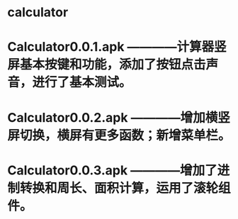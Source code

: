 # calculator
# Calculator0.0.1.apk    ————计算器竖屏基本按键和功能，添加了按钮点击声音，进行了基本测试。
# Calculator0.0.2.apk    ————增加横竖屏切换，横屏有更多函数；新增菜单栏。
# Calculator0.0.3.apk    ————增加了进制转换和周长、面积计算，运用了滚轮组件。
